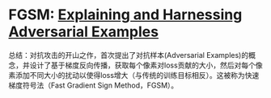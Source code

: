 # FGSM: [Explaining and Harnessing Adversarial Examples](https://arxiv.org/abs/1412.6572)

总结：对抗攻击的开山之作，首次提出了对抗样本(Adversarial Examples)的概念，并设计了基于梯度反向传播，获取每个像素对loss贡献的大小，然后对每个像素添加不同大小的扰动以使得loss增大（与传统的训练目标相反）。这被称为快速梯度符号法（Fast Gradient Sign Method，FGSM）。
